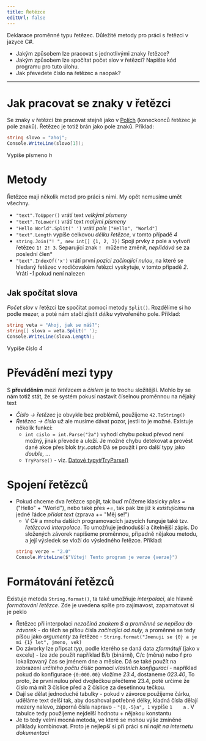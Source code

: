 ```yaml
---
title: Řetězce
editUrl: false
---
```


Deklarace proměnné typu řetězec. Důležité metody pro práci s řetězci v jazyce C#.

* Jakým způsobem lze pracovat s jednotlivými znaky řetězce?
* Jakým způsobem lze spočítat počet slov v řetězci? Napište kód programu pro tuto úlohu.
* Jak převedete číslo na řetězec a naopak?

***

# Jak pracovat se znaky v řetězci

Se znaky v řetězci lze pracovat stejně jako v [Polích](Pole) (koneckonců řetězec je pole znaků). Řetězec je totiž brán jako pole znaků. Příklad:

```cs
string slovo = "ahoj";
Console.WriteLine(slovo[1]);
```

Vypíše písmeno *h*

# Metody

Řetězce mají několik metod pro práci s nimi. My opět nemusíme umět všechny.

* `"text".ToUpper()` vrátí text *velkými písmeny*
* `"text".ToLower()` vrátí text *malými písmeny*
* `"Hello World".Split(' ')` vrátí *pole* `["Hello", "World"]`
* `"text".Length` vypíše celkovou *délku řetězce*, v tomto případě *4*
* `string.Join("! ", new int[] {1, 2, 3})` Spojí prvky z pole a vytvoří řetězec `1! 2! 3`. Separující znak `! ` můžeme změnit, *nepřidává* se za poslední člen\*
* `"text".IndexOf('x')` vrátí první *pozici začínající nulou*, na které se hledaný řetězec v rodičovském řetězci vyskytuje, v tomto případě *2*. Vrátí *-1* pokud není nalezen

## Jak spočítat slova

*Počet slov* v řetězci lze spočítat pomocí metody `Split()`. Rozdělíme si ho podle mezer, a poté nám stačí zjistit *délku* vytvořeného pole. Příklad:

```cs
string veta = "Ahoj, jak se máš?";
string[] slova = veta.Split(' ');
Console.WriteLine(slova.Length);
```

Vypíše číslo *4*

# Převádění mezi typy

S **převáděním** mezi *řetězcem* a *číslem* je to trochu složitější. Mohlo by se nám totiž stát, že se systém pokusí nastavit číselnou proměnnou na nějaký text

* *Číslo -> řetězec* je obvykle bez problémů, použijeme `42.ToString()`
* *Řetězec -> číslo* už ale musíme dávat pozor, jestli to je možné. Existuje několik funkcí:
  * `int cislo = int.Parse("2a")` vyhodí chybu pokud  převod není možný, jinak převede a uloží. Je možné chybu detekovat a provést dané akce přes blok *try..catch* Dá se použít i pro další typy jako *double, ...*
  * `TryParse()` - viz. [Datové typy#TryParse()](/notes/informatika/hotovo/datové-typy#tryparse)

# Spojení řetězců

* Pokud chceme dva řetězce spojit, tak buď můžeme klasicky *přes =* ("Hello" + "World"), nebo také přes *+=*, tak pak lze již k *existujícímu* na jedné řádce *přidat text* (zprava += "Měj se!")
  * V C# a mnoha dalších programovacích jazycích funguje také tzv. *řetězcová interpolace*. To umožňuje jednodušší a čitelnější zápis. Do složených závorek napíšeme proměnnou, případně nějakou metodu, a její výsledek se vloží do výsledného řetězce. Příklad:
  ```cs
  string verze = "2.0"
  Console.WriteLine($"Vítej! Tento program je verze {verze}")
  ```

# Formátování řetězců

Existuje metoda `String.format()`, ta také umožňuje *interpolaci*, ale hlavně *formátování řetězce*. Zde je uvedena spíše pro zajímavost, zapamatovat si je peklo

* Řetězec při interpolaci *nezačíná znakem \$ a proměnné se nepíšou do závorek* - do těch se píšou čísla *začínající od nuly*, a proměnné se tedy píšou jako *argumenty* za řetězec - `String.format("Jmenuji se {0} a je mi {1} let", jmeno, vek)`
* Do závorky lze připsat *typ*, podle kterého se daná data *zformátují* (jako v excelu) - lze zde použít například B/b (binární), C/c (měna) nebo f pro lokalizovaný čas se jménem dne a měsíce. Dá se také použít na zobrazení *určitého počtu číslic* pomocí *vlastních konfigurací* - například pokud do konfigurace `{0:000.00}` vložíme *23.4*, dostaneme *023.40*, To proto, že první nulou před dvojtečkou přečteme 23.4, poté určíme že číslo má mít 3 číslice před a 2 číslice za desetinnou tečkou.
* Dají se dělat jednoduché tabulky - pokud v závorce použijeme čárku, uděláme text delší tak, aby dosahoval potřebné délky, kladná čísla dělají mezery nalevo, záporná čísla napravo - `"{0,-5}a", 1` vypíše `1    a` . V tabulce tedy použijeme nejdelší hodnotu + nějakou konstantu
* Je to tedy velmi mocná metoda, ve které se mohou výše zmíněné příklady kombinovat. Proto je nejlepší si při práci s ní *najít na internetu dokumentaci*
